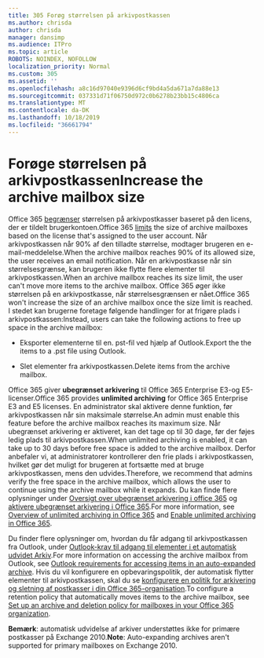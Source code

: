 ```yaml
---
title: 305 Forøg størrelsen på arkivpostkassen
ms.author: chrisda
author: chrisda
manager: dansimp
ms.audience: ITPro
ms.topic: article
ROBOTS: NOINDEX, NOFOLLOW
localization_priority: Normal
ms.custom: 305
ms.assetid: ''
ms.openlocfilehash: a8c16d97040e9396d6cf9bd4a5da671a7da88e13
ms.sourcegitcommit: 037331d71f06750d972c0b6278b23bb15c4806ca
ms.translationtype: MT
ms.contentlocale: da-DK
ms.lasthandoff: 10/18/2019
ms.locfileid: "36661794"
---
```

# <a name="increase-the-archive-mailbox-size"></a><span data-ttu-id="ae4ec-102">Forøge størrelsen på arkivpostkassen</span><span class="sxs-lookup"><span data-stu-id="ae4ec-102">Increase the archive mailbox size</span></span>

<span data-ttu-id="ae4ec-103">Office 365 [begrænser](https://docs.microsoft.com/office365/servicedescriptions/exchange-online-service-description/exchange-online-limits#mailbox-storage-limits) størrelsen på arkivpostkasser baseret på den licens, der er tildelt brugerkontoen.</span><span class="sxs-lookup"><span data-stu-id="ae4ec-103">Office 365 [limits](https://docs.microsoft.com/office365/servicedescriptions/exchange-online-service-description/exchange-online-limits#mailbox-storage-limits) the size of archive mailboxes based on the license that's assigned to the user account.</span></span> <span data-ttu-id="ae4ec-104">Når arkivpostkassen når 90% af den tilladte størrelse, modtager brugeren en e-mail-meddelelse.</span><span class="sxs-lookup"><span data-stu-id="ae4ec-104">When the archive mailbox reaches 90% of its allowed size, the user receives an email notification.</span></span> <span data-ttu-id="ae4ec-105">Når en arkivpostkasse når sin størrelsesgrænse, kan brugeren ikke flytte flere elementer til arkivpostkassen.</span><span class="sxs-lookup"><span data-stu-id="ae4ec-105">When an archive mailbox reaches its size limit, the user can't move more items to the archive mailbox.</span></span> <span data-ttu-id="ae4ec-106">Office 365 øger ikke størrelsen på en arkivpostkasse, når størrelsesgrænsen er nået.</span><span class="sxs-lookup"><span data-stu-id="ae4ec-106">Office 365 won't increase the size of an archive mailbox once the size limit is reached.</span></span> <span data-ttu-id="ae4ec-107">I stedet kan brugerne foretage følgende handlinger for at frigøre plads i arkivpostkassen:</span><span class="sxs-lookup"><span data-stu-id="ae4ec-107">Instead, users can take the following actions to free up space in the archive mailbox:</span></span>

- <span data-ttu-id="ae4ec-108">Eksporter elementerne til en. pst-fil ved hjælp af Outlook.</span><span class="sxs-lookup"><span data-stu-id="ae4ec-108">Export the the items to a .pst file using Outlook.</span></span>

- <span data-ttu-id="ae4ec-109">Slet elementer fra arkivpostkassen.</span><span class="sxs-lookup"><span data-stu-id="ae4ec-109">Delete items from the archive mailbox.</span></span>

<span data-ttu-id="ae4ec-110">Office 365 giver **ubegrænset arkivering** til Office 365 Enterprise E3-og E5-licenser.</span><span class="sxs-lookup"><span data-stu-id="ae4ec-110">Office 365 provides **unlimited archiving** for Office 365 Enterprise E3 and E5 licenses.</span></span> <span data-ttu-id="ae4ec-111">En administrator skal aktivere denne funktion, før arkivpostkassen når sin maksimale størrelse.</span><span class="sxs-lookup"><span data-stu-id="ae4ec-111">An admin must enable this feature before the archive mailbox reaches its maximum size.</span></span> <span data-ttu-id="ae4ec-112">Når ubegrænset arkivering er aktiveret, kan det tage op til 30 dage, før der føjes ledig plads til arkivpostkassen.</span><span class="sxs-lookup"><span data-stu-id="ae4ec-112">When unlimited archiving is enabled, it can take up to 30 days before free space is added to the archive mailbox.</span></span> <span data-ttu-id="ae4ec-113">Derfor anbefaler vi, at administratorer kontrollerer den frie plads i arkivpostkassen, hvilket gør det muligt for brugeren at fortsætte med at bruge arkivpostkassen, mens den udvides.</span><span class="sxs-lookup"><span data-stu-id="ae4ec-113">Therefore, we recommend that admins verify the free space in the archive mailbox, which allows the user to continue using the archive mailbox while it expands.</span></span> <span data-ttu-id="ae4ec-114">Du kan finde flere oplysninger under [Oversigt over ubegrænset arkivering i office 365](https://docs.microsoft.com/office365/securitycompliance/unlimited-archiving) og [aktivere ubegrænset arkivering i Office 365](https://docs.microsoft.com/office365/securitycompliance/enable-unlimited-archiving).</span><span class="sxs-lookup"><span data-stu-id="ae4ec-114">For more information, see [Overview of unlimited archiving in Office 365](https://docs.microsoft.com/office365/securitycompliance/unlimited-archiving) and [Enable unlimited archiving in Office 365](https://docs.microsoft.com/office365/securitycompliance/enable-unlimited-archiving).</span></span>

<span data-ttu-id="ae4ec-115">Du finder flere oplysninger om, hvordan du får adgang til arkivpostkassen fra Outlook, under [Outlook-krav til adgang til elementer i et automatisk udvidet Arkiv](https://docs.microsoft.com/office365/securitycompliance/unlimited-archiving#outlook-requirements-for-accessing-items-in-an-auto-expanded-archive).</span><span class="sxs-lookup"><span data-stu-id="ae4ec-115">For more information on accessing the archive mailbox from Outlook, see [Outlook requirements for accessing items in an auto-expanded archive](https://docs.microsoft.com/office365/securitycompliance/unlimited-archiving#outlook-requirements-for-accessing-items-in-an-auto-expanded-archive).</span></span> <span data-ttu-id="ae4ec-116">Hvis du vil konfigurere en opbevaringspolitik, der automatisk flytter elementer til arkivpostkassen, skal du se [konfigurere en politik for arkivering og sletning af postkasser i din Office 365-organisation](https://docs.microsoft.com/office365/securitycompliance/set-up-an-archive-and-deletion-policy-for-mailboxes).</span><span class="sxs-lookup"><span data-stu-id="ae4ec-116">To configure a retention policy that automatically moves items to the archive mailbox, see [Set up an archive and deletion policy for mailboxes in your Office 365 organization](https://docs.microsoft.com/office365/securitycompliance/set-up-an-archive-and-deletion-policy-for-mailboxes).</span></span>

<span data-ttu-id="ae4ec-117">**Bemærk**: automatisk udvidelse af arkiver understøttes ikke for primære postkasser på Exchange 2010.</span><span class="sxs-lookup"><span data-stu-id="ae4ec-117">**Note**: Auto-expanding archives aren't supported for primary mailboxes on Exchange 2010.</span></span>
